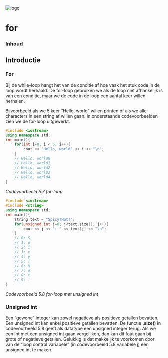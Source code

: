 ![logo](../c++/img/ISO_C++_Logo.svg) [](logo-id)

# for[](title-id)

### Inhoud[](toc-id)

## Introductie

### For
Bij de while-loop hangt het van de conditie af hoe vaak het stuk code in de loop wordt herhaald. 
De for-loop gebruiken we als de loop niet afhankelijk is van een conditie, maar we de code in de loop een aantal keer willen herhalen. 

Bijvoorbeeld als we 5 keer “Hello, world” willen printen of als we alle characters in een string af willen
gaan. In onderstaande codevoorbeelden zien we de for-loop uitgewerkt.

```c++ {.line-numbers}
#include <iostream>
using namespace std;
int main(){
    for(int i=0; i < 5; i++){
        cout << "Hello, world" << i << "\n";
    }
    // Hello, world0
    // Hello, world1
    // Hello, world2
    // Hello, world3
    // Hello, world4
}
```
*Codevoorbeeld 5.7 for-loop*


```c++
#include <iostream>
#include <string>
using namespace std;
int main(){
    string text = "Spicy!Hot!";
    for(unsigned int j=0; j<text.size(); j++){
        cout << j << ": " << text[j] << "\n";
    }
    // 0: S
    // 1: p
    // 2: i
    // 3: c
    // 4: y
    // 5: !
    // 6: H
    // 7: o
    // 8: t
    // 9: !
}
```
*Codevoorbeeld 5.8 for-loop met unsigned int*

### Unsigned int

Een “gewone” integer kan zowel negatieve als positieve getallen bevatten. Een
unsigned int kan enkel positieve getallen bevatten. De functie **.size()** in codevoorbeeld
5.8 geeft als datatype een unsigned integer terug. Als we een int met een unsigned
int gaan vergelijken, dan kan dit fout gaan bij grote of negatieve getallen. Gelukkig
is dat makkelijk te voorkomen door van de “loop control variabele” (in codevoorbeeld 5.8
variabele j) een unsigned int te maken.

